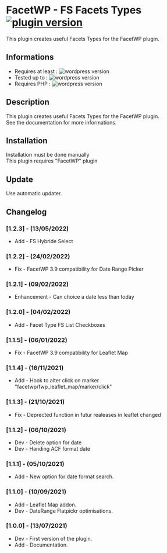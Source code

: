 # FacetWP - FS Facets Types [![plugin version](https://img.shields.io/badge/version-v1.2.3-color.svg)](https://github.com/Faire-savoir/facetwp-fs-facets-types/releases/latest)

This plugin creates useful Facets Types for the FacetWP plugin.

## Informations

- Requires at least : ![wordpress version](https://img.shields.io/badge/WP-5.3.2-orange.svg)
- Tested up to : ![wordpress version](https://img.shields.io/badge/WP-5.9.3-green.svg)
- Requires PHP : ![wordpress version](https://img.shields.io/badge/PHP-7.0-blue.svg)

## Description

This plugin creates useful Facets Types for the FacetWP plugin.<br>
See the documentation for more informations.

## Installation

Installation must be done manually<br>
This plugin requires "FacetWP" plugin

## Update

Use automatic updater.

## Changelog

### [1.2.3] - (13/05/2022)

* Add - FS Hybride Select

### [1.2.2] - (24/02/2022)

* Fix - FacetWP 3.9 compatibility for Date Range Picker

### [1.2.1] - (09/02/2022)

* Enhancement - Can choice a date less than today

### [1.2.0] - (04/02/2022)

* Add - Facet Type FS List Checkboxes

### [1.1.5] - (06/01/2022)

* Fix - FacetWP 3.9 compatibility for Leaflet Map

### [1.1.4] - (16/11/2021)

* Add - Hook to alter click on marker "facetwp/fwp_leaflet_map/marker/click"

### [1.1.3] - (21/10/2021)

* Fix - Deprected function in futur realeases in leaflet changed

### [1.1.2] - (06/10/2021)

* Dev - Delete option for date
* Dev - Handing ACF format date

### [1.1.1] - (05/10/2021)

* Add - New option for date format search.

### [1.1.0] - (10/09/2021)

* Add - Leaflet Map addon.
* Dev - DateRange Flatpickr optimisations.

### [1.0.0] - (13/07/2021)

* Dev - First version of the plugin.
* Add - Documentation.
